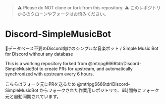 > :warning: Please do NOT clone or fork from this repository.
> :warning: このレポジトリからのクローンやフォークはお慎みください。

# Discord-SimpleMusicBot
🤖データベース不要のDiscord向けのシンプルな音楽ボット / Simple Music Bot for Discord without any database

This is a working repository forked from @mtripg6666tdr/Discord-SimpleMusicBot to create PRs for upstream, and automatically synchronized with upstream every 6 hours.

こちらはフォーク元にPRを送るため @mtripg6666tdr/Discord-SimpleMusicBot からフォークされた作業用レポジトリで、6時間毎にフォーク元と自動同期されています。
